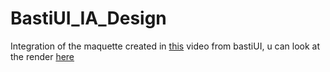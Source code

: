 # BastiUI_IA_Design
 
Integration of the maquette created in [this](https://www.youtube.com/watch?v=aECavSCCuzg&ab_channel=BastiUi) video from bastiUI, u can look at the render [here](https://unaxe.github.io/BastiUI_IA_Design/)
